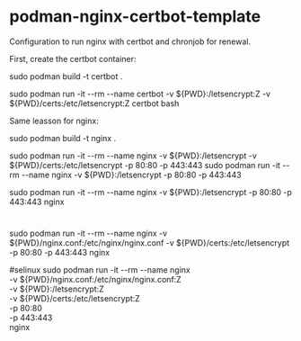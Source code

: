 # podman-nginx-certbot-template
Configuration to run nginx with certbot and chronjob for renewal.


First, create the certbot container:

sudo podman build -t certbot .

sudo podman run -it --rm --name certbot -v ${PWD}:/letsencrypt:Z -v ${PWD}/certs:/etc/letsencrypt:Z certbot bash


Same leasson for nginx:

sudo podman build -t nginx .

sudo podman run -it --rm --name nginx -v ${PWD}:/letsencrypt -v ${PWD}/certs:/etc/letsencrypt -p 80:80 -p 443:443
sudo podman run -it --rm --name nginx -v ${PWD}:/letsencrypt -p 80:80 -p 443:443

sudo podman run -it --rm --name nginx -v ${PWD}:/letsencrypt -p 80:80 -p 443:443 nginx


#
sudo podman run -it --rm --name nginx -v ${PWD}/nginx.conf:/etc/nginx/nginx.conf -v ${PWD}/certs:/etc/letsencrypt -p 80:80 -p 443:443 nginx


#selinux
sudo podman run -it --rm --name nginx \
  -v ${PWD}/nginx.conf:/etc/nginx/nginx.conf:Z \
  -v ${PWD}:/letsencrypt:Z \
  -v ${PWD}/certs:/etc/letsencrypt:Z \
  -p 80:80 \
  -p 443:443 \
  nginx
